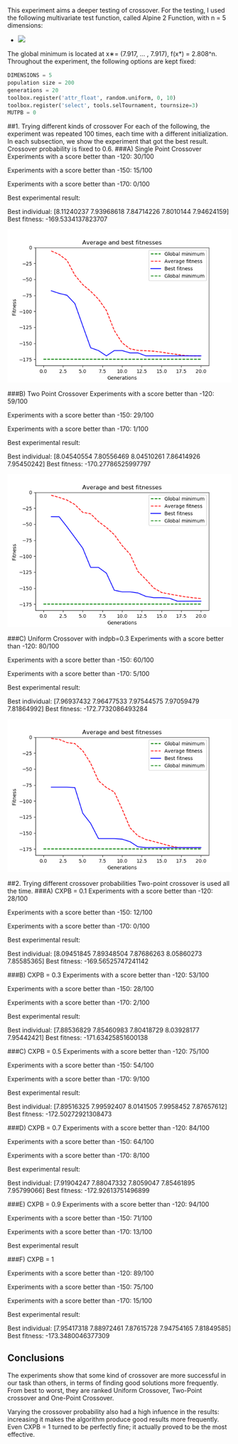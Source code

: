 This experiment aims a deeper testing of crossover. For the testing, I used the following multivariate test function, 
called Alpine 2 Function, with n = 5 dimensions:

- <img src="https://latex.codecogs.com/gif.latex? f(\mathbf x)=f(x_1, ..., x_n) = \prod_{i=1}^{n}\sqrt{x_i}sin(x_i) " />

The global minimum is located at x∗= (7.917, ... , 7.917), f(x*) = 2.808^n.
Throughout the experiment, the following options are kept fixed:
```python
DIMENSIONS = 5
population size = 200
generations = 20
toolbox.register('attr_float', random.uniform, 0, 10)
toolbox.register('select', tools.selTournament, tournsize=3)
MUTPB = 0
```

##1. Trying different kinds of crossover
For each of the following, the experiment was repeated 100 times, each time with a different initialization.
In each subsection, we show the experiment that got the best result. Crossover probability is fixed to 0.6.
###A) Single Point Crossover 
Experiments with a score better than -120: 30/100

Experiments with a score better than -150: 15/100

Experiments with a score better than -170: 0/100

Best experimental result:

Best individual:  [8.11240237 7.93968618 7.84714226 7.8010144  7.94624159]
Best fitness: -169.5334137823707

![alt text](Figure_1.png)

###B) Two Point Crossover 
Experiments with a score better than -120: 59/100

Experiments with a score better than -150: 29/100

Experiments with a score better than -170: 1/100

Best experimental result:

Best individual:  [8.04540554 7.80556469 8.04510261 7.86414926 7.95450242]
Best fitness: -170.27786525997797

![alt text](Figure_2.png)

###C) Uniform Crossover with indpb=0.3 
Experiments with a score better than -120: 80/100

Experiments with a score better than -150: 60/100

Experiments with a score better than -170: 5/100

Best experimental result:

Best individual:  [7.96937432 7.96477533 7.97544575 7.97059479 7.81864992]
Best fitness: -172.7732086493284

![alt text](Figure_3.png)


##2. Trying different crossover probabilities
Two-point crossover is used all the time.
###A) CXPB = 0.1
Experiments with a score better than -120: 28/100

Experiments with a score better than -150: 12/100

Experiments with a score better than -170: 0/100

Best experimental result:

Best individual:  [8.09451845 7.89348504 7.87686263 8.05860273 7.85585365]
Best fitness: -169.56525747241142

###B) CXPB = 0.3
Experiments with a score better than -120: 53/100

Experiments with a score better than -150: 28/100

Experiments with a score better than -170: 2/100

Best experimental result:

Best individual:  [7.88536829 7.85460983 7.80418729 8.03928177 7.95442421]
Best fitness: -171.63425851600138

###C) CXPB = 0.5
Experiments with a score better than -120: 75/100

Experiments with a score better than -150: 54/100

Experiments with a score better than -170: 9/100

Best experimental result:

Best individual:  [7.89516325 7.99592407 8.0141505  7.9958452  7.87657612]
Best fitness: -172.50272921308473

###D) CXPB = 0.7
Experiments with a score better than -120: 84/100

Experiments with a score better than -150: 64/100

Experiments with a score better than -170: 8/100

Best experimental result:

Best individual:  [7.91904247 7.88047332 7.8059047  7.85461895 7.95799066]
Best fitness: -172.92613751496899


###E) CXPB = 0.9
Experiments with a score better than -120: 94/100

Experiments with a score better than -150: 71/100

Experiments with a score better than -170: 13/100

Best experimental result

###F) CXPB = 1

Experiments with a score better than -120: 89/100

Experiments with a score better than -150: 75/100

Experiments with a score better than -170: 15/100

Best experimental result:

Best individual:  [7.95417318 7.88972461 7.87615728 7.94754165 7.81849585]
Best fitness: -173.3480046377309

## Conclusions
The experiments show that some kind of crossover are more successful in
our task than others, in terms of finding good solutions more frequently.
From best to worst, they are ranked Uniform Crossover, Two-Point crossover and One-Point Crossover.

Varying the crossover probability also had a high infuence in the results: increasing it
makes the algorithm produce good results more frequently. Even CXPB = 1 turned to be perfectly fine;
it actually proved to be the most effective.